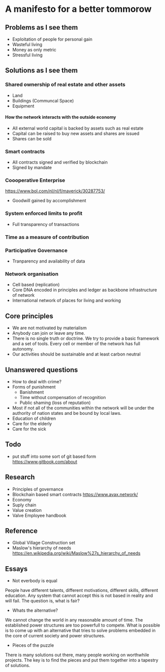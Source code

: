 # A manifesto for a better tommorow

## Problems as I see them

* Exploitation of people for personal gain
* Wasteful living
* Money as only metric
* Stressful living

## Solutions as I see them



### Shared ownership of real estate and other assets

* Land
* Buildings (Communcal Space)
* Equipment

#### How the network interacts with the outside economy

* All external world capital is backed by assets such as real estate
* Capital can be raised to buy new assets and shares are issued
* Shares can be sold

### Smart contracts

* All contracts signed and verified by blockchain
* Signed by mandate

### Coooperative Enterprise

https://www.bol.com/nl/nl/f/maverick/30287753/

* Goodwill gained by accomplishment

####

### System enforced limits to profit

* Full transparency of transactions

### Time as a measure of contribution

### Participative Governance

* Tranparency and availability of data

### Network organisation

* Cell based (replication)
* Core DNA encoded in principles and ledger as backbone infrastructure of network
* International network of places for living and working

## Core principles

* We are not motivated by materialism
* Anybody can join or leave any time.
* There is no single truth or doctrine. We try to provide a basic framework and a set of tools. Every cell or member of the network has full autonomy.
* Our activities should be sustainable and at least carbon neutral

## Unanswered questions

* How to deal with crime?
* Forms of punishment
  * Banishment
  * Time without compensation of recognition
  * Public shaming (loss of reputation)
* Most if not all of the communities within the network will be under the authority of nation states and be bound by local laws.
* Education of children
* Care for the elderly
* Care for the sick

## Todo

* put stuff into some sort of git based form https://www.gitbook.com/about

## Research

* Principles of governance
* Blockchain based smart contracts https://www.avax.network/
* Economy
* Suply chain
* Value creation
* Valve Employee handbook

## Reference

* Global Village Construction set
* Maslow's hierarchy of needs https://en.wikipedia.org/wiki/Maslow%27s_hierarchy_of_needs

## Essays

* Not everbody is equal

People have different talents, different motivations, different skills, different education. Any system that cannot accept this is not based in reality and will fail. The question is, what is fair?

* Whats the alternative?

We cannot change the world in any reasonable amount of time. The established power structures are too powerfull to compete. What is possible is to come up with an alternative that tries to solve problems embedded in the core of current society and power structures.

* Pieces of the puzzle

There is many solutions out there, many people working on worthwhile projects. The key is to find the pieces and put them together into a tapestry of solutions.

